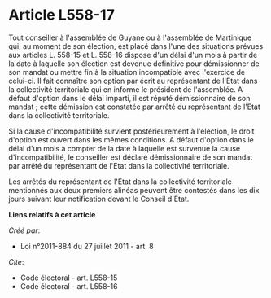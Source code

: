 # Article L558-17

Tout conseiller à l'assemblée de Guyane ou à l'assemblée de Martinique qui, au moment de son élection, est placé dans l'une
des situations prévues aux articles L. 558-15 et L. 558-16 dispose d'un délai d'un mois à partir de la date à laquelle son
élection est devenue définitive pour démissionner de son mandat ou mettre fin à la situation incompatible avec l'exercice de
celui-ci. Il fait connaître son option par écrit au représentant de l'Etat dans la collectivité territoriale qui en informe
le président de l'assemblée. A défaut d'option dans le délai imparti, il est réputé démissionnaire de son mandat ; cette
démission est constatée par arrêté du représentant de l'Etat dans la collectivité territoriale. 

Si la cause d'incompatibilité survient postérieurement à l'élection, le droit d'option est ouvert dans les mêmes conditions.
A défaut d'option dans le délai d'un mois à compter de la date à laquelle est survenue la cause d'incompatibilité, le
conseiller est déclaré démissionnaire de son mandat par arrêté du représentant de l'Etat dans la collectivité territoriale. 

Les arrêtés du représentant de l'Etat dans la collectivité territoriale mentionnés aux deux premiers alinéas peuvent être
contestés dans les dix jours suivant leur notification devant le Conseil d'Etat.

**Liens relatifs à cet article**

_Créé par_:

  - Loi n°2011-884 du 27 juillet 2011 - art. 8

_Cite_:

  - Code électoral - art. L558-15
  - Code électoral - art. L558-16
